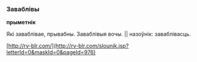 ### Заваблівы
**прыметнік**

Які заваблівае, прывабны. Заваблівыя вочы. || назоўнік: заваблівасць.

<a rel="author">[http://rv-blr.com/](http://rv-blr.com/slounik.jsp?letterId=0&maskId=0&pageId=976)</a>
